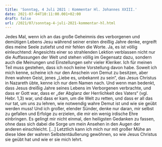 ```yaml
---
title: 'Sonntag, 4 Juli 2021 : Kommentar Hl. Johannes XXIII.'
date: 2021-07-04T10:11:00.001+02:00
draft: false
url: /2021/07/sonntag-4-juli-2021-kommentar-hl.html
---
```


Jedes Mal, wenn ich an das große Geheimnis des verborgenen und demütigen Lebens Jesu während seiner ersten dreißig Jahre denke, ergreift dies meine Seele zutiefst und mir fehlen die Worte. Ja, es ist völlig einleuchtend: Angesichts einer so strahlenden Lektion verblassen nicht nur die Auffassungen der Welt und stehen völlig im Gegensatz dazu, sondern auch die Meinungen und Einstellungen sehr vieler Kleriker. Ich für meinen Teil muss gestehen, dass ich noch keine Vorstellung davon habe. Soweit ich mich kenne, scheine ich nur den Anschein von Demut zu besitzen, aber ihren wahren Geist, jenes „Liebe es, unbekannt zu sein“, das Jesus Christus in Nazareth übte, kenne ich nur dem Namen nach. Und wenn man bedenkt, dass Jesus dreißig Jahre seines Lebens im Verborgenen verbrachte, und dass er Gott war, dass er „der Abglanz der Herrlichkeit des Vaters“ (vgl. Hebr. 1,3) war, und dass er kam, um die Welt zu retten, und dass er all das nur tat, um uns zu lehren, wie notwendig wahre Demut ist und wie sie geübt werden muss! Und ich großer, elender Sünder, denke nur daran, mir selbst zu gefallen und Erfolge zu erzielen, die mir ein wenig irdische Ehre einbringen. Es gelingt mir nicht einmal, den heiligsten Gedanken zu fassen, ohne dass sich dabei die Sorge um mein Ansehen in den Augen der anderen einschleicht. \[…\] Letztlich kann ich mich nur mit großer Mühe an diese Idee der wahren Selbstentäußerung gewöhnen, so wie Jesus Christus sie geübt hat und wie er sie mich lehrt.